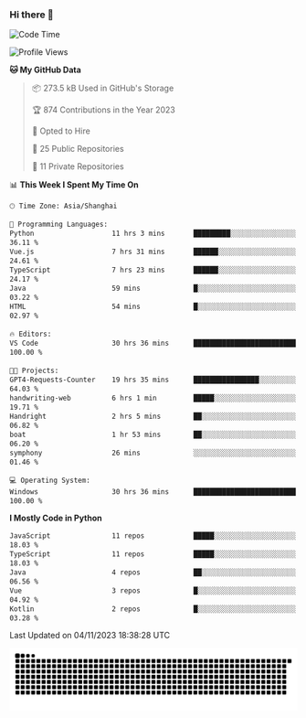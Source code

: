 ### Hi there 👋
<!--START_SECTION:waka-->
![Code Time](http://img.shields.io/badge/Code%20Time-406%20hrs%2033%20mins-blue)

![Profile Views](http://img.shields.io/badge/Profile%20Views-6-blue)

**🐱 My GitHub Data** 

> 📦 273.5 kB Used in GitHub's Storage 
 > 
> 🏆 874 Contributions in the Year 2023
 > 
> 💼 Opted to Hire
 > 
> 📜 25 Public Repositories 
 > 
> 🔑 11 Private Repositories 
 > 
📊 **This Week I Spent My Time On** 

```text
🕑︎ Time Zone: Asia/Shanghai

💬 Programming Languages: 
Python                   11 hrs 3 mins       █████████░░░░░░░░░░░░░░░░   36.11 % 
Vue.js                   7 hrs 31 mins       ██████░░░░░░░░░░░░░░░░░░░   24.61 % 
TypeScript               7 hrs 23 mins       ██████░░░░░░░░░░░░░░░░░░░   24.17 % 
Java                     59 mins             █░░░░░░░░░░░░░░░░░░░░░░░░   03.22 % 
HTML                     54 mins             █░░░░░░░░░░░░░░░░░░░░░░░░   02.97 % 

🔥 Editors: 
VS Code                  30 hrs 36 mins      █████████████████████████   100.00 % 

🐱‍💻 Projects: 
GPT4-Requests-Counter    19 hrs 35 mins      ████████████████░░░░░░░░░   64.03 % 
handwriting-web          6 hrs 1 min         █████░░░░░░░░░░░░░░░░░░░░   19.71 % 
Handright                2 hrs 5 mins        ██░░░░░░░░░░░░░░░░░░░░░░░   06.82 % 
boat                     1 hr 53 mins        ██░░░░░░░░░░░░░░░░░░░░░░░   06.20 % 
symphony                 26 mins             ░░░░░░░░░░░░░░░░░░░░░░░░░   01.46 % 

💻 Operating System: 
Windows                  30 hrs 36 mins      █████████████████████████   100.00 % 
```

**I Mostly Code in Python** 

```text
JavaScript               11 repos            █████░░░░░░░░░░░░░░░░░░░░   18.03 % 
TypeScript               11 repos            █████░░░░░░░░░░░░░░░░░░░░   18.03 % 
Java                     4 repos             ██░░░░░░░░░░░░░░░░░░░░░░░   06.56 % 
Vue                      3 repos             █░░░░░░░░░░░░░░░░░░░░░░░░   04.92 % 
Kotlin                   2 repos             █░░░░░░░░░░░░░░░░░░░░░░░░   03.28 % 
```




 Last Updated on 04/11/2023 18:38:28 UTC
<!--END_SECTION:waka-->

<picture>
  <source media="(prefers-color-scheme: dark)" srcset="https://raw.githubusercontent.com/14790897/14790897/output/github-contribution-grid-snake-dark.svg" />
  <source media="(prefers-color-scheme: light)" srcset="https://raw.githubusercontent.com/14790897/14790897/output/github-contribution-grid-snake.svg" />
  <img alt="github-snake" src="https://raw.githubusercontent.com/14790897/14790897/output/github-contribution-grid-snake.svg" />
</picture>
